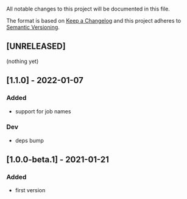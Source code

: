 All notable changes to this project will be documented in this file.

The format is based on [Keep a Changelog](http://keepachangelog.com/en/1.0.0/)
and this project adheres to [Semantic Versioning](http://semver.org/spec/v2.0.0.html).

## [UNRELEASED]
(nothing yet)

## [1.1.0] - 2022-01-07
### Added
- support for job names
### Dev
- deps bump

## [1.0.0-beta.1] - 2021-01-21
### Added
- first version
